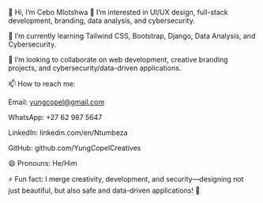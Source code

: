 👋 Hi, I’m Cebo Mlotshwa
👀 I’m interested in UI/UX design, full-stack development, branding, data analysis, and cybersecurity.

🌱 I’m currently learning Tailwind CSS, Bootstrap, Django, Data Analysis, and Cybersecurity.

💞️ I’m looking to collaborate on web development, creative branding projects, and cybersecurity/data-driven applications.

📫 How to reach me:

Email: yungcopel@gmail.com

WhatsApp: +27 62 987 5647

LinkedIn: linkedin.com/en/Ntumbeza

GitHub: github.com/YungCopelCreatives

😄 Pronouns: He/Him

⚡ Fun fact: I merge creativity, development, and security—designing not just beautiful, but also safe and data-driven applications! 🚀

